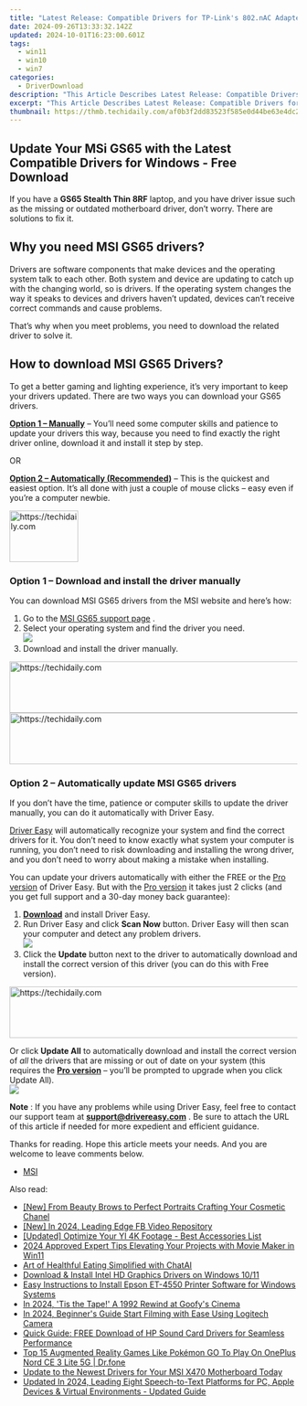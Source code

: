 ```yaml
---
title: "Latest Release: Compatible Drivers for TP-Link's 802.nAC Adapter - Get Them Now!"
date: 2024-09-26T13:33:32.142Z
updated: 2024-10-01T16:23:00.601Z
tags:
  - win11
  - win10
  - win7
categories:
  - DriverDownload
description: "This Article Describes Latest Release: Compatible Drivers for TP-Link's 802.nAC Adapter - Get Them Now!"
excerpt: "This Article Describes Latest Release: Compatible Drivers for TP-Link's 802.nAC Adapter - Get Them Now!"
thumbnail: https://thmb.techidaily.com/af0b3f2dd83523f585e0d44be63e4dc2ee76a71efecc038445ff4a1004f5e072.jpg
---
```


## Update Your MSi GS65 with the Latest Compatible Drivers for Windows - Free Download

If you have a **GS65 Stealth Thin 8RF** laptop, and you have driver issue such as the missing or outdated motherboard driver, don’t worry. There are solutions to fix it.

## Why you need MSI GS65 drivers?

 Drivers are software components that make devices and the operating system talk to each other. Both system and device are updating to catch up with the changing world, so is drivers. If the operating system changes the way it speaks to devices and drivers haven’t updated, devices can’t receive correct commands and cause problems.

 That’s why when you meet problems, you need to download the related driver to solve it.

## How to download MSI GS65 Drivers?

 To get a better gaming and lighting experience, it’s very important to keep your drivers updated. There are two ways you can download your GS65 drivers.

**[Option 1 – Manually](https://tools.techidaily.com/drivereasy/download/)**  – You’ll need some computer skills and patience to update your drivers this way, because you need to find exactly the right driver online, download it and install it step by step.

OR

**[Option 2 – Automatically (Recommended)](https://www.drivereasy.com/knowledge/download-msi-gs65-drivers-for-windows/#op2)**  – This is the quickest and easiest option. It’s all done with just a couple of mouse clicks – easy even if you’re a computer newbie.

<!-- affiliate ads begin -->
<a href="https://aligracehair.sjv.io/c/5597632/2135362/19272" target="_top" id="2135362">
  <img src="//a.impactradius-go.com/display-ad/19272-2135362" border="0" alt="https://techidaily.com" width="120" height="90"/>
</a>
<img height="0" width="0" src="https://aligracehair.sjv.io/i/5597632/2135362/19272" style="position:absolute;visibility:hidden;" border="0" />
<!-- affiliate ads end -->

### **Option 1 –** **Download and install the driver manually**

 You can download MSI GS65 drivers from the MSI website and here’s how:

1. Go to the[](https://www.msi.com/Motherboard/support/Z270-GAMING-PRO-CARBON#down-driver&Win10%2064) [MSI GS65 support page](https://www.msi.com/Laptop/support/GS65-Stealth-Thin-8RF#down-driver) .
2. Select your operating system and find the driver you need.  
![](https://images.drivereasy.com/wp-content/uploads/2019/08/gs.jpg)
3. Download and install the driver manually.

<!-- affiliate ads begin -->
<a href="https://aligracehair.sjv.io/c/5597632/1925489/19272" target="_top" id="1925489">
  <img src="//a.impactradius-go.com/display-ad/19272-1925489" border="0" alt="https://techidaily.com" width="728" height="90"/>
</a>
<img height="0" width="0" src="https://aligracehair.sjv.io/i/5597632/1925489/19272" style="position:absolute;visibility:hidden;" border="0" />
<!-- affiliate ads end -->

<!-- affiliate ads begin -->
<a href="https://appsumo.8odi.net/c/5597632/2037351/7443" target="_top" id="2037351">
  <img src="//a.impactradius-go.com/display-ad/7443-2037351" border="0" alt="https://techidaily.com" width="728" height="90"/>
</a>
<img height="0" width="0" src="https://appsumo.8odi.net/i/5597632/2037351/7443" style="position:absolute;visibility:hidden;" border="0" />
<!-- affiliate ads end -->

### **Option 2 – Automatically update MSI GS65 drivers**

 If you don’t have the time, patience or computer skills to update the driver manually, you can do it automatically with Driver Easy.

[Driver Easy](https://tools.techidaily.com/drivereasy/download/) will automatically recognize your system and find the correct drivers for it. You don’t need to know exactly what system your computer is running, you don’t need to risk downloading and installing the wrong driver, and you don’t need to worry about making a mistake when installing.

 You can update your drivers automatically with either the FREE or the [Pro version](https://tools.techidaily.com/drivereasy/download/) of Driver Easy. But with the [Pro version](https://tools.techidaily.com/drivereasy/download/) it takes just 2 clicks (and you get full support and a 30-day money back guarantee):

1. **[Download](https://tools.techidaily.com/drivereasy/download/)**  and install Driver Easy.
2. Run Driver Easy and click **Scan Now** button. Driver Easy will then scan your computer and detect any problem drivers.  
![](https://images.drivereasy.com/wp-content/uploads/2019/08/NVIDIA-18.jpg)
3. Click the **Update** button next to the driver to automatically download and install the correct version of this driver (you can do this with Free version).  

<!-- affiliate ads begin -->
<a href="https://appsumo.8odi.net/c/5597632/2151888/7443" target="_top" id="2151888">
  <img src="//a.impactradius-go.com/display-ad/7443-2151888" border="0" alt="https://techidaily.com" width="600" height="90"/>
</a>
<img height="0" width="0" src="https://appsumo.8odi.net/i/5597632/2151888/7443" style="position:absolute;visibility:hidden;" border="0" />
<!-- affiliate ads end -->

 Or click **Update All** to automatically download and install the correct version of _all_ the drivers that are missing or out of date on your system (this requires the **[Pro version](https://tools.techidaily.com/drivereasy/download/)**  – you’ll be prompted to upgrade when you click Update All).  
![](https://images.drivereasy.com/wp-content/uploads/2019/08/NVIDIA-Geoforce.jpg)

**Note** : If you have any problems while using Driver Easy, feel free to contact our support team at **[support@drivereasy.com](https://tools.techidaily.com/drivereasy/download/)**  . Be sure to attach the URL of this article if needed for more expedient and efficient guidance.

 Thanks for reading. Hope this article meets your needs. And you are welcome to leave comments below.

* [MSI](https://tools.techidaily.com/drivereasy/download/)

<ins class="adsbygoogle"
     style="display:block"
     data-ad-format="autorelaxed"
     data-ad-client="ca-pub-7571918770474297"
     data-ad-slot="1223367746"></ins>

<ins class="adsbygoogle"
     style="display:block"
     data-ad-client="ca-pub-7571918770474297"
     data-ad-slot="8358498916"
     data-ad-format="auto"
     data-full-width-responsive="true"></ins>

<span class="atpl-alsoreadstyle">Also read:</span>
<div><ul>
<li><a href="https://youtube-stream.techidaily.com/new-from-beauty-brows-to-perfect-portraits-crafting-your-cosmetic-chanel/"><u>[New] From Beauty Brows to Perfect Portraits Crafting Your Cosmetic Chanel</u></a></li>
<li><a href="https://facebook-video-content.techidaily.com/new-in-2024-leading-edge-fb-video-repository/"><u>[New] In 2024, Leading Edge FB Video Repository</u></a></li>
<li><a href="https://fox-access.techidaily.com/updated-optimize-your-yi-4k-footage-best-accessories-list/"><u>[Updated] Optimize Your YI 4K Footage - Best Accessories List</u></a></li>
<li><a href="https://some-techniques.techidaily.com/2024-approved-expert-tips-elevating-your-projects-with-movie-maker-in-win11/"><u>2024 Approved Expert Tips Elevating Your Projects with Movie Maker in Win11</u></a></li>
<li><a href="https://tech-savvy.techidaily.com/art-of-healthful-eating-simplified-with-chatai/"><u>Art of Healthful Eating Simplified with ChatAI</u></a></li>
<li><a href="https://hardware-help.techidaily.com/download-and-install-intel-hd-graphics-drivers-on-windows-1011/"><u>Download & Install Intel HD Graphics Drivers on Windows 10/11</u></a></li>
<li><a href="https://hardware-help.techidaily.com/easy-instructions-to-install-epson-et-4550-printer-software-for-windows-systems/"><u>Easy Instructions to Install Epson ET-4550 Printer Software for Windows Systems</u></a></li>
<li><a href="https://some-skills.techidaily.com/in-2024-tis-the-tape-a-1992-rewind-at-goofys-cinema/"><u>In 2024, 'Tis the Tape!' A 1992 Rewind at Goofy's Cinema</u></a></li>
<li><a href="https://visual-screen-recording.techidaily.com/in-2024-beginners-guide-start-filming-with-ease-using-logitech-camera/"><u>In 2024, Beginner's Guide Start Filming with Ease Using Logitech Camera</u></a></li>
<li><a href="https://hardware-help.techidaily.com/quick-guide-free-download-of-hp-sound-card-drivers-for-seamless-performance/"><u>Quick Guide: FREE Download of HP Sound Card Drivers for Seamless Performance</u></a></li>
<li><a href="https://android-pokemon-go.techidaily.com/top-15-augmented-reality-games-like-pokemon-go-to-play-on-oneplus-nord-ce-3-lite-5g-drfone-by-drfone-virtual-android/"><u>Top 15 Augmented Reality Games Like Pokémon GO To Play On OnePlus Nord CE 3 Lite 5G | Dr.fone</u></a></li>
<li><a href="https://hardware-help.techidaily.com/update-to-the-newest-drivers-for-your-msi-x470-motherboard-today/"><u>Update to the Newest Drivers for Your MSI X470 Motherboard Today</u></a></li>
<li><a href="https://voice-adjusting.techidaily.com/updated-in-2024-leading-eight-speech-to-text-platforms-for-pc-apple-devices-and-virtual-environments-updated-guide/"><u>Updated In 2024, Leading Eight Speech-to-Text Platforms for PC, Apple Devices & Virtual Environments - Updated Guide</u></a></li>
</ul></div>

